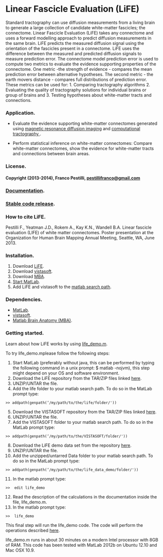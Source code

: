 # Linear Fascicle Evaluation (LiFE)

Standard tractography can use diffusion measurements from a living brain to generate a large collection of candidate white-matter fascicles; the connectome. Linear Fascicle Evaluation (LiFE) takes any connectome and uses a forward modelling approach to predict diffusion measurements in the same brain. LiFE predicts the measured diffusion signal using the orientation of the fascicles present in a connectome. LiFE uses the difference between the measured and predicted diffusion signals to measure prediction error. The connectome model prediction error is used to compute two metrics to evaluate the evidence supporting properties of the connectome. One metric -the strength of evidence - compares the mean prediction error between alternative hypotheses. The second metric - the earth movers distance - compares full distributions of prediction error. These metrics can be used for: 1. Comparing tractography algorithms 2. Evaluating the quality of tractography solutions for individual brains or group of brains and 3. Testing hypotheses about white-matter tracts and connections.

### Application.
* Evaluate the evidence supporting white-matter connectomes generated using [magnetic resonance diffusion imaging](http://en.wikipedia.org/wiki/Diffusion_MRI) and [computational tractography ](http://en.wikipedia.org/wiki/Tractography).

* Perform statistical inference on white-matter connectomes: Compare white-matter connectomes, show the evidence for white-matter tracts and connections between brain areas.

### License.
#### Copyright (2013-2014), Franco Pestilli, pestillifranco@gmail.com

### [Documentation](http://vistalab.github.io/life/doc/).

### [Stable code release](https://github.com/vistalab/life/releases/tag/v0.2).

### How to cite LiFE.
Pestilli F., Yeatman J.D., Rokem A., Kay K.N., Wandell B.A. Linear fascicle evaluation (LIFE) of white matter connectomes. Poster presentation at the Organization for Human Brain Mapping Annual Meeting, Seattle, WA, June 2013.

### Installation.
1. Download [LiFE](https://github.com/vistalab/life).
2. Download [vistasoft](https://github.com/vistalab/vistasoft).
3. Download [MBA](https://github.com/francopestilli/mba).
4. [Start MatLab](http://www.mathworks.com/help/matlab/startup-and-shutdown.html).
5. Add LiFE and vistasoft to the [matlab search path](http://www.mathworks.com/help/matlab/ref/addpath.html).

### Dependencies.
* [MatLab](http://www.mathworks.com/products/matlab/).
* [vistasoft](https://github.com/vistalab/vistasoft).
* [Matlab Brain Anatomy (MBA)](https://github.com/francopestilli/mba).

### Getting started.
Learn about how LiFE works by using [life_demo.m](http://vistalab.github.io/life/doc/scripts/life_demo.html).

To try life_demo.mplease follow the following steps:

1.  Start MatLab (preferably without java, this can be performed by typing the following command in a unix prompt: $ matlab -nojvm), this step might depend on your OS and software environment.
2. Download the LiFE repository from the TAR/ZIP files linked [here](https://github.com/vistalab/life/archive/v0.2.zip).
3. UNZIP/UNTAR the file.
4. Add the life folder to your matlab search path. To do so in the MatLab prompt type: 
```
>> addpath(genpath(‘/my/path/to/the/life/folder/'))
```
5. Download the VISTASOFT repository from the TAR/ZIP files linked [here](https://github.com/vistalab/vistasoft/archive/master.zip).
6. UNZIP/UNTAR the file.
7. Add the VISTASOFT folder to your matlab search path. To do so in the MatLab prompt type: 
```
>> addpath(genpath(‘/my/path/to/the/VISTASOFT/folder/'))
```
8. Download the LiFE demo data set from the repository [here](http://purl.stanford.edu/cs392kv3054).
9. UNZIP/UNTAR the file.
10. Add the unzipped/untarred Data folder to your matlab search path. To do so in the MatLab prompt type:
```
>> addpath(genpath(‘/my/path/to/the/life_data_demo/folder/'))
```
11. In the matlab prompt type: 
```
>>  edit life_demo
```
12. Read the description of the calculations in the documentation inside the file, life_demo.m.
13. In the matlab prompt type: 
```
>>  life_demo
```

This final step will run the life_demo code. The code will perform the operations described [here](http://vistalab.github.io/life/html/life_demo.html). 

life_demo.m runs in about 30 minutes on a modern Intel processor with 8GB of RAM. This code has been tested with MatLab 2012b on Ubuntu 12.10 and Mac OSX 10.9.


